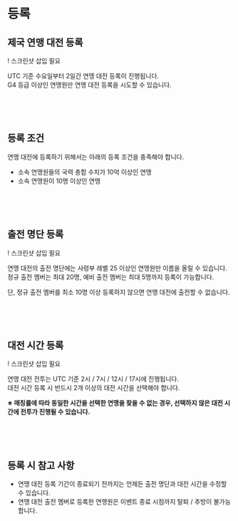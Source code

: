# 등록

## 제국 연맹 대전 등록

! 스크린샷 삽입 필요

UTC 기준 수요일부터 2일간 연맹 대전 등록이 진행됩니다.<br>
G4 등급 이상인 연맹원만 연맹 대전 등록을 시도할 수 있습니다.

<br>
<br>
<br>


## 등록 조건

연맹 대전에 등록하기 위해서는 아래의 등록 조건을 충족해야 합니다.

- 소속 연맹원들의 국력 총합 수치가 10억 이상인 연맹 <br>
- 소속 연맹원이 10명 이상인 연맹

<br>
<br>
<br>


## 출전 명단 등록

! 스크린샷 삽입 필요

연맹 대전의 출전 명단에는 사령부 레벨 25 이상인 연맹원만 이름을 올릴 수 있습니다.<br>
정규 출전 멤버는 최대 20명, 예비 출전 멤버는 최대 5명까지 등록이 가능합니다.<br>

단, 정규 출전 멤버를 최소 10명 이상 등록하지 않으면 연맹 대전에 출전할 수 없습니다.

<br>
<br>
<br>


## 대전 시간 등록
 
! 스크린샷 삽입 필요

연맹 대전 전투는 UTC 기준 2시 / 7시 / 12시 / 17시에 진행됩니다.<br>
대전 시간 등록 시 반드시 2개 이상의 대전 시간을 선택해야 합니다.

**※ 매칭룰에 따라 동일한 시간을 선택한 연맹을 찾을 수 없는 경우, 선택하지 않은 대전 시간에 전투가 진행될 수 있습니다.**

<br>
<br>
<br>


## 등록 시 참고 사항

- 연맹 대전 등록 기간이 종료되기 전까지는 언제든 출전 명단과 대전 시간을 수정할 수 있습니다.<br>
- 연맹 대전 출전 멤버로 등록한 연맹원은 이벤트 종료 시점까지 탈퇴 / 추방이 불가능합니다.

<br>
<br>
<br>
